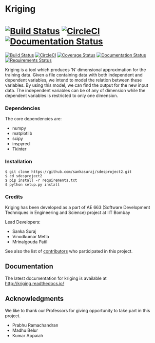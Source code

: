 # Kriging 
[![Build Status](https://travis-ci.org/mpcsdspa/sdesproject2.svg?branch=master)](https://travis-ci.org/mpcsdspa/sdesproject2)
[![CircleCI](https://circleci.com/gh/sankasuraj/sdesproject2.svg?style=shield)](https://circleci.com/gh/sankasuraj/sdesproject2) [![Documentation Status](https://readthedocs.org/projects/kriging/badge/?version=latest)](http://kriging.readthedocs.io/en/latest/?badge=latest)
=======
[![Build Status](https://travis-ci.org/sankasuraj/sdesproject2.svg?branch=master)](https://travis-ci.org/sankasuraj/sdesproject2) 
[![CircleCI](https://circleci.com/gh/sankasuraj/sdesproject2.svg?style=shield)](https://circleci.com/gh/sankasuraj/sdesproject2) 
[![Coverage Status](https://coveralls.io/repos/github/sankasuraj/sdesproject2/badge.svg?branch=master)](https://coveralls.io/github/sankasuraj/sdesproject2?branch=master)
[![Documentation Status](https://readthedocs.org/projects/kriging/badge/?version=latest)](http://kriging.readthedocs.io/en/latest/?badge=latest)
[![Requirements Status](https://requires.io/github/sankasuraj/sdesproject2/requirements.svg?branch=master)](https://requires.io/github/sankasuraj/sdesproject2/requirements/?branch=master)

Kriging is a tool which produces ‘N’ dimensional approximation for the training data. Given a file containing data with both independent and dependent variables, we intend to model the relation between these variables. By using this model, we can find the output for the new input data.
The independent variables can be of any of dimension while the dependent variables is restricted to only one dimension.

### Dependencies

The core dependencies are:
- numpy
- matplotlib
- scipy
- inspyred
- Tkinter

### Installation

    $ git clone https://github.com/sankasuraj/sdesproject2.git
    $ cd sdesproject2
    $ pip install -r requirements.txt
    $ python setup.py install

### Credits

Kriging has been developed as a part of AE 663 (Software Development Techniques in Engineering and Science) project at IIT Bombay

Lead Developers:
 - Sanka Suraj
 - Vinodkumar Metla
 - Mrinalgouda Patil
 
See also the list of [contributors](https://github.com/sankasuraj/sdesproject2/contributors) who participated in this project.

## Documentation

The latest documentation for kriging is available at http://kriging.readthedocs.io/


## Acknowledgments

We like to thank our Professors for giving opportunity to take part in this project.

* Prabhu Ramachandran
* Madhu Belur
* Kumar Appaiah

